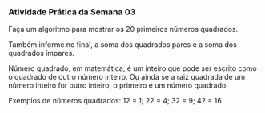 ### Atividade Prática da Semana 03
Faça um algoritmo para mostrar os 20 primeiros números quadrados.

Também informe no final, a soma dos quadrados pares e a soma dos quadrados ímpares.

Número quadrado, em matemática, é um inteiro que pode ser escrito como o quadrado de outro número inteiro. Ou ainda se a raiz quadrada de um número inteiro for outro inteiro, o primeiro é um número quadrado.

Exemplos de números quadrados: 12 = 1; 22 = 4; 32 = 9; 42 = 16